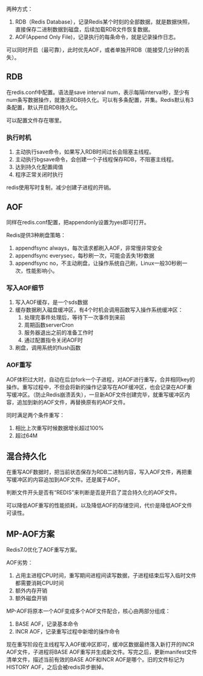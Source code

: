 两种方式：
1. RDB（Redis Database），记录Redis某个时刻的全部数据，就是数据快照，直接保存二进制数据到磁盘，后续加载RDB文件恢复数据。
2. AOF(Append Only File)，记录执行的每条命令，就是记录操作日志。

可以同时开启（最可靠），此时优先AOF，或者单独开RDB（能接受几分钟的丢失）。

## RDB

在redis.conf中配置。语法是save interval num，表示每隔interval秒，至少有num条写数据操作，就激活RDB持久化。可以有多条配置，并集。Redis默认有3条配置，默认开启RDB持久化。

可以配置文件存在哪里。

### 执行时机

1. 主动执行save命令，如果写入RDB时间过长会阻塞主线程。
2. 主动执行bgsave命令，会创建一个子线程保存RDB，不阻塞主线程。
3. 达到持久化配置阈值
4. 程序正常关闭时执行

redis使用写时复制，减少创建子进程的开销。

## AOF

同样在redis.conf配置，把appendonly设置为yes即可打开。

Redis提供3种刷盘策略：
1. appendfsync always，每次请求都刷入AOF，非常慢非常安全
2. appendfsync everysec，每秒刷一次，可能会丢失1秒数据
3. appendfsync no，不主动刷盘，让操作系统自己刷，Linux一般30秒刷一次，性能影响小。

### 写入AOF细节

1. 写入AOF缓存，是一个sds数据
2. 缓存数据刷入磁盘缓冲区，有4个时机会调用函数写入操作系统缓冲区：
	1. 处理完事件处理后，等待下一次事件到来前
	2. 周期函数serverCron
	3. 服务器退出之前的准备工作时
	4. 通过配置指令关闭AOF时
3. 刷盘，调用系统的flush函数

### AOF重写

AOF体积过大时，自动在后台fork一个子进程，对AOF进行重写，合并相同key的操作。重写过程中，不但会将新的操作记录写在AOF缓冲区，也会记录在AOF重写缓冲区。（防止Redis崩溃丢失），一旦新AOF文件创建完毕，就重写缓冲区内容，追加到新的AOF文件，再替换原有的AOF文件。

同时满足两个条件重写：
1. 相比上次重写时候数据增长超过100%
2. 超过64M

## 混合持久化

在重写AOF数据时，把当前状态保存为RDB二进制内容，写入AOF文件，再把重写缓冲区的内容追加到AOF文件。还是属于AOF。

判断文件开头是否有“REDIS”来判断是否是开启了混合持久化的AOF文件。

可以降低AOF重写的性能损耗，以及降低AOF的存储空间，代价是降低AOF文件可读性。

## MP-AOF方案

Redis7.0优化了AOF重写方案。

AOF劣势：
1. 占用主进程CPU时间，重写期间进程间读写数据，子进程结束后写入临时文件都需要消耗CPU时间
2. 额外内存开销
3. 额外磁盘开销

MP-AOF将原本一个AOF变成多个AOF文件配合，核心由两部分组成：
1. BASE AOF，记录基本命令
2. INCR AOF，记录重写过程中新增的操作命令

现在重写阶段在主线程写入AOF缓冲区即可，缓冲区数据最终落入新打开的INCR AOF文件，子进程将BASE AOF重写并生成新文件。写完之后，更新manifest文件清单文件，描述当前有效的BASE AOF和INCR AOF是哪个。旧的文件标记为HISTORY AOF，之后会被redis异步删掉。